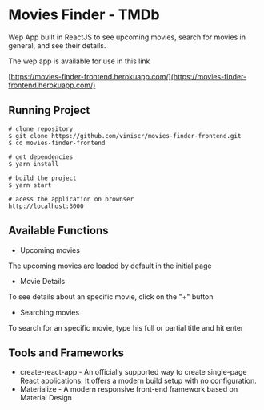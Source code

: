 # Movies Finder - TMDb
Wep App built in ReactJS to see upcoming movies, search for movies in general, and see their details. 

The wep app is available for use in this link 

[https://movies-finder-frontend.herokuapp.com/](https://movies-finder-frontend.herokuapp.com/) 

## Running Project
```
# clone repository
$ git clone https://github.com/viniscr/movies-finder-frontend.git
$ cd movies-finder-frontend

# get dependencies
$ yarn install

# build the project 
$ yarn start

# acess the application on brownser
http://localhost:3000

```

## Available Functions
- Upcoming movies

The upcoming movies are loaded by default in the initial page

- Movie Details

To see details about an specific movie, click on the "+" button

- Searching movies

To search for an specific movie, type his full or partial title and hit enter

## Tools and Frameworks
- create-react-app - An officially supported way to create single-page React applications. It offers a modern build setup with no configuration.
- Materialize - A modern responsive front-end framework based on Material Design
